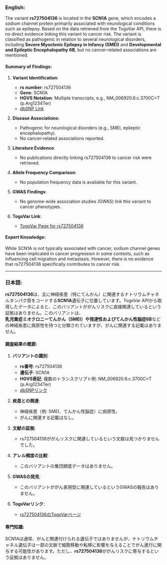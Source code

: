 ### English:
The variant **rs727504136** is located in the **SCN1A** gene, which encodes a sodium channel protein primarily associated with neurological conditions such as epilepsy. Based on the data retrieved from the TogoVar API, there is no direct evidence linking this variant to cancer risk. The variant is classified as pathogenic in relation to several neurological disorders, including **Severe Myoclonic Epilepsy in Infancy (SMEI)** and **Developmental and Epileptic Encephalopathy 6B**, but no cancer-related associations are mentioned.

#### Summary of Findings:
1. **Variant Identification**:
   - **rs number**: rs727504136
   - **Gene**: SCN1A
   - **HGVS Notation**: Multiple transcripts, e.g., NM_006920.6:c.3700C>T (p.Arg1234Ter)
   - [dbSNP Link](https://identifiers.org/dbsnp/rs727504136)

2. **Disease Associations**:
   - Pathogenic for neurological disorders (e.g., SMEI, epileptic encephalopathy).
   - No cancer-related associations reported.

3. **Literature Evidence**:
   - No publications directly linking rs727504136 to cancer risk were retrieved.

4. **Allele Frequency Comparison**:
   - No population frequency data is available for this variant.

5. **GWAS Findings**:
   - No genome-wide association studies (GWAS) link this variant to cancer phenotypes.

6. **TogoVar Link**:
   - [TogoVar Page for rs727504136](https://togovar.org/variant/2-166012255-G-A)

#### Expert Knowledge:
While SCN1A is not typically associated with cancer, sodium channel genes have been implicated in cancer progression in some contexts, such as influencing cell migration and metastasis. However, there is no evidence that rs727504136 specifically contributes to cancer risk.

---

### 日本語:
**rs727504136**は、主に神経疾患（特にてんかん）に関連するナトリウムチャネルタンパク質をコードする**SCN1A**遺伝子に位置しています。TogoVar APIから取得したデータによると、このバリアントががんリスクに直接関連しているという証拠はありません。このバリアントは、**乳児重症ミオクロニーてんかん（SMEI）**や**発達性およびてんかん性脳症6B**などの神経疾患に病原性を持つと分類されていますが、がんに関連する記載はありません。

#### 調査結果の概要:
1. **バリアントの識別**:
   - **rs番号**: rs727504136
   - **遺伝子**: SCN1A
   - **HGVS表記**: 複数のトランスクリプト例: NM_006920.6:c.3700C>T (p.Arg1234Ter)
   - [dbSNPリンク](https://identifiers.org/dbsnp/rs727504136)

2. **疾患との関連**:
   - 神経疾患（例: SMEI、てんかん性脳症）に病原性。
   - がんに関連する記載はなし。

3. **文献の証拠**:
   - rs727504136ががんリスクに関連しているという文献は見つかりませんでした。

4. **アレル頻度の比較**:
   - このバリアントの集団頻度データはありません。

5. **GWASの発見**:
   - このバリアントががん表現型に関連しているというGWASの報告はありません。

6. **TogoVarリンク**:
   - [rs727504136のTogoVarページ](https://togovar.org/variant/2-166012255-G-A)

#### 専門知識:
SCN1Aは通常、がんと関連付けられる遺伝子ではありませんが、ナトリウムチャネル遺伝子は一部の文脈で細胞移動や転移に影響を与えることでがん進行に関与する可能性があります。ただし、**rs727504136**ががんリスクに寄与するという証拠はありません。

